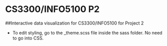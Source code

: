 # CS3300/INFO5100 P2 

##Interactive data visualization for CS3300/INFO5100 for Project 2

- To edit styling, go to the _theme.scss file inside the sass folder. No need to go into CSS.